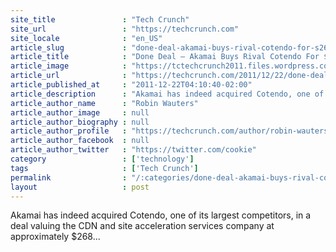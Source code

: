 ```yaml
---
site_title               : "Tech Crunch"
site_url                 : "https://techcrunch.com"
site_locale              : "en_US"
article_slug             : "done-deal-akamai-buys-rival-cotendo-for-s268-million"
article_title            : "Done Deal – Akamai Buys Rival Cotendo For $268 Million"
article_image            : "https://tctechcrunch2011.files.wordpress.com/2011/12/cotendo.png?w=158&h=90&crop=1"
article_url              : "https://techcrunch.com/2011/12/22/done-deal-akamai-buys-rival-cotendo-for-268-million/"
article_published_at     : "2011-12-22T04:10:40-02:00"
article_description      : "Akamai has indeed acquired Cotendo, one of its largest competitors, in a deal valuing the CDN and site acceleration services company at approximately $268..."
article_author_name      : "Robin Wauters"
article_author_image     : null
article_author_biography : null
article_author_profile   : "https://techcrunch.com/author/robin-wauters/"
article_author_facebook  : null
article_author_twitter   : "https://twitter.com/cookie"
category                 : ['technology']
tags                     : ['Tech Crunch']
permalink                : "/:categories/done-deal-akamai-buys-rival-cotendo-for-s268-million/"
layout                   : post
---
```


Akamai has indeed acquired Cotendo, one of its largest competitors, in a deal valuing the CDN and site acceleration services company at approximately $268...
